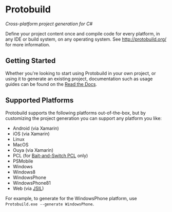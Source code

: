 Protobuild
==========

_Cross-platform project generation for C#_

Define your project content once and compile code for every platform, in any IDE or build system, on any operating system.  See http://protobuild.org/ for more information.

Getting Started
------------------

Whether you're looking to start using Protobuild in your own project, or using it to generate an existing project, documentation such as usage guides can be found on the [Read the Docs](https://protobuild.readthedocs.org/).

Supported Platforms
--------------------

Protobuild supports the following platforms out-of-the-box, but by customizing the project generation you can support any platform you like:

  * Android (via Xamarin)
  * iOS (via Xamarin)
  * Linux
  * MacOS
  * Ouya (via Xamarin)
  * PCL (for [Bait-and-Switch PCL](http://log.paulbetts.org/the-bait-and-switch-pcl-trick/) only)
  * PSMobile
  * Windows
  * Windows8
  * WindowsPhone
  * WindowsPhone81
  * Web (via [JSIL](https://github.com/sq/JSIL))

For example, to generate for the WindowsPhone platform, use `Protobuild.exe --generate WindowsPhone`.
